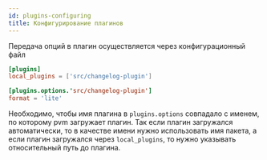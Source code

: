 ```yaml
---
id: plugins-configuring
title: Конфигурирование плагинов
---
```


Передача опций в плагин осуществляется через конфигурационный файл
```toml
[plugins]
local_plugins = ['src/changelog-plugin']

[plugins.options.'src/changelog-plugin']
format = 'lite'
```

Необходимо, чтобы имя плагина в `plugins.options` совпадало с именем, по которому
pvm загружает плагин. Так если плагин загружался автоматически, то в качестве
имени нужно использовать имя пакета, а если плагин загружался через `local_plugins`, то
нужно указывать относительный путь до плагина.